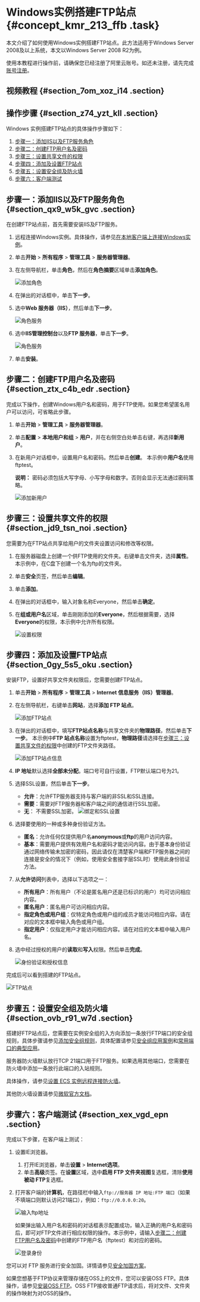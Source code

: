 # Windows实例搭建FTP站点 {#concept_kmr_213_ffb .task}

本文介绍了如何使用Windows实例搭建FTP站点。此方法适用于Windows Server 2008及以上系统，本文以Windows Server 2008 R2为例。

使用本教程进行操作前，请确保您已经注册了阿里云账号。如还未注册，请先完成[账号注册](https://account.aliyun.com/register/register.htm?)。

## 视频教程 {#section_7om_xoz_i14 .section}

  

## 操作步骤 {#section_z74_yzt_kll .section}

Windows 实例搭建FTP站点的具体操作步骤如下：

1.  [步骤一：添加IIS以及FTP服务角色](#section_qx9_w5k_gvc)
2.  [步骤二：创建FTP用户名及密码](#section_ztx_c4b_edr)
3.  [步骤三：设置共享文件的权限](#section_jd9_tsn_noi)
4.  [步骤四：添加及设置FTP站点](#section_0gy_5s5_oku)
5.  [步骤五：设置安全组及防火墙](#section_ovb_r91_w7d)
6.  [步骤六：客户端测试](#section_xex_vgd_epn)

## 步骤一：添加IIS以及FTP服务角色 {#section_qx9_w5k_gvc .section}

在创建FTP站点前，首先需要安装IIS及FTP服务。

1.  远程连接Windows实例。具体操作，请参见[在本地客户端上连接Windows实例](../cn.zh-CN/实例/连接实例/连接Windows实例/在本地客户端上连接Windows实例.md#)。
2.  单击**开始** \> **所有程序** \> **管理工具** \> **服务器管理器**。
3.  在左侧导航栏，单击**角色**，然后在**角色摘要**区域单击**添加角色**。 

    ![添加角色](http://static-aliyun-doc.oss-cn-hangzhou.aliyuncs.com/assets/img/21753/156516334612581_zh-CN.png)

4.  在弹出的对话框中，单击**下一步**。
5.  选中**Web 服务器（IIS）**，然后单击**下一步**。 

    ![角色服务](http://static-aliyun-doc.oss-cn-hangzhou.aliyuncs.com/assets/img/21753/156516334612582_zh-CN.png)

6.  选中**IIS管理控制台**以及**FTP 服务器**，单击**下一步**。 

    ![角色服务](http://static-aliyun-doc.oss-cn-hangzhou.aliyuncs.com/assets/img/21753/156516334612583_zh-CN.png)

7.  单击**安装**。

## 步骤二：创建FTP用户名及密码 {#section_ztx_c4b_edr .section}

完成以下操作，创建Windows用户名和密码，用于FTP使用。如果您希望匿名用户可以访问，可省略此步骤。

1.  单击**开始** \> **管理工具** \> **服务器管理器**。
2.  单击**配置** \> **本地用户和组** \> **用户**，并在右侧空白处单击右键，再选择**新用户**。
3.  在新用户对话框中，设置用户名和密码。然后单击**创建**。 本示例中**用户名**使用ftptest。

    **说明：** 密码必须包括大写字母、小写字母和数字。否则会显示无法通过密码策略。

    ![添加新用户](http://static-aliyun-doc.oss-cn-hangzhou.aliyuncs.com/assets/img/21753/156516334712584_zh-CN.png)


## 步骤三：设置共享文件的权限 {#section_jd9_tsn_noi .section}

您需要为在FTP站点共享给用户的文件夹设置访问和修改等权限。

1.  在服务器磁盘上创建一个供FTP使用的文件夹。右键单击文件夹，选择**属性**。 本示例中，在C盘下创建一个名为ftp的文件夹。
2.  单击**安全**页签，然后单击**编辑**。
3.  单击**添加**。
4.  在弹出的对话框中，输入对象名称Everyone，然后单击**确定**。
5.  在**组或用户名**区域，单击刚刚添加的**Everyone**，然后根据需要，选择**Everyone**的权限，本示例中允许所有权限。 

    ![设置权限](http://static-aliyun-doc.oss-cn-hangzhou.aliyuncs.com/assets/img/21753/156516334712586_zh-CN.png)


## 步骤四：添加及设置FTP站点 {#section_0gy_5s5_oku .section}

安装FTP，设置好共享文件夹权限后，您需要创建FTP站点。

1.  单击**开始** \> **所有程序** \> **管理工具** \> **Internet 信息服务（IIS）管理器**。
2.  在左侧导航栏，右键单击**网站**，选择**添加 FTP 站点**。 

    ![添加FTP站点](http://static-aliyun-doc.oss-cn-hangzhou.aliyuncs.com/assets/img/21753/156516334712587_zh-CN.png)

3.  在弹出的对话框中，填写**FTP站点名称**与共享文件夹的**物理路径**，然后单击**下一步**。 本示例中**FTP 站点名称**设置为ftptest，**物理路径**请选择在[步骤三：设置共享文件的权限](#section_jd9_tsn_noi)中创建的FTP文件夹路径。

    ![添加FTP站点信息](http://static-aliyun-doc.oss-cn-hangzhou.aliyuncs.com/assets/img/21753/156516334754646_zh-CN.png)

4.  **IP 地址**默认选择**全部未分配**。端口号可自行设置，FTP默认端口号为21。
5.  选择SSL设置，然后单击**下一步**。 

    -   **允许**：允许FTP服务器支持与客户端的非SSL和SSL连接。
    -   **需要**：需要对FTP服务器和客户端之间的通信进行SSL加密。
    -   **无**： 不需要SSL加密。
    ![绑定和SSL设置](http://static-aliyun-doc.oss-cn-hangzhou.aliyuncs.com/assets/img/21753/156516334812588_zh-CN.png)

6.  选择要使用的一种或多种身份验证方法。 
    -   **匿名**：允许任何仅提供用户名**anonymous**或**ftp**的用户访问内容。
    -   **基本**：需要用户提供有效用户名和密码才能访问内容。由于基本身份验证通过网络传输未加密的密码，因此请仅在清楚客户端和FTP服务器之间的连接是安全的情况下（例如，使用安全套接字层SSL时）使用此身份验证方法。
7.  从**允许访问**列表中，选择以下选项之一： 
    -   **所有用户**：所有用户（不论是匿名用户还是已标识的用户）均可访问相应内容。
    -   **匿名用户**：匿名用户可访问相应内容。
    -   **指定角色或用户组**：仅特定角色或用户组的成员才能访问相应内容。请在对应的文本框中输入角色或用户组。
    -   **指定用户**：仅指定用户才能访问相应内容。请在对应的文本框中输入用户名。
8.  选中经过授权的用户的**读取**和**写入**权限。然后单击**完成**。 

    ![身份验证和授权信息](http://static-aliyun-doc.oss-cn-hangzhou.aliyuncs.com/assets/img/21753/156516335912589_zh-CN.png)


完成后可以看到搭建的FTP站点。

![FTP站点](http://static-aliyun-doc.oss-cn-hangzhou.aliyuncs.com/assets/img/21753/156516335912590_zh-CN.png)

## 步骤五：设置安全组及防火墙 {#section_ovb_r91_w7d .section}

搭建好FTP站点后，您需要在实例安全组的入方向添加一条放行FTP端口的安全组规则，具体步骤请参见[添加安全组规则](../cn.zh-CN/安全/安全组/添加安全组规则.md#)，具体配置请参见[安全组应用案例](../cn.zh-CN/安全/安全组/安全组应用案例.md#)和[常用端口的典型应用](../cn.zh-CN/安全/安全组/常用端口的典型应用.md#)。

服务器防火墙默认放行TCP 21端口用于FTP服务。如果选用其他端口，您需要在防火墙中添加一条放行此端口的入站规则。

具体操作，请参见[设置 ECS 实例远程连接防火墙](http://help.aliyun.com/document_detail/40858.html)。

其他防火墙设置请参见[微软官方文档](https://technet.microsoft.com/zh-cn/library/hh831655(v=ws.11).aspx#Step4)。

## 步骤六：客户端测试 {#section_xex_vgd_epn .section}

完成以下步骤，在客户端上测试：

1.  设置IE浏览器。 
    1.  打开IE浏览器，单击**设置** \> **Internet选项**。
    2.  单击**高级**页签。在**设置**区域，选中**启用 FTP 文件夹视图**复选框，清除**使用被动 FTP**复选框。
2.  打开客户端的**计算机**，在路径栏中输入`ftp://服务器 IP 地址:FTP 端口`（如果不填端口则默认访问21端口），例如：`ftp://0.0.0.0:20`。 

    ![输入ftp地址](http://static-aliyun-doc.oss-cn-hangzhou.aliyuncs.com/assets/img/21753/156516335912591_zh-CN.png)

    如果弹出输入用户名和密码的对话框表示配置成功，输入正确的用户名和密码后，即可对FTP文件进行相应权限的操作。本示例中，请输入[步骤二：创建FTP用户名及密码](#section_ztx_c4b_edr)中创建的FTP用户名（ftptest）和对应的密码。

    ![登录身份](http://static-aliyun-doc.oss-cn-hangzhou.aliyuncs.com/assets/img/21753/156516335954648_zh-CN.png)


您可以对 FTP 服务进行安全加固。详情请参见[安全加固方案](https://help.aliyun.com/knowledge_detail/37452.html)。

如果您想基于FTP协议来管理存储在OSS上的文件，您可以安装OSS FTP。具体操作，请参见[安装OSS FTP](../../../../../cn.zh-CN/常用工具/ossftp/如何快速安装ossftp.md#)。OSS FTP接收普通FTP请求后，将对文件、文件夹的操作映射为对OSS的操作。

